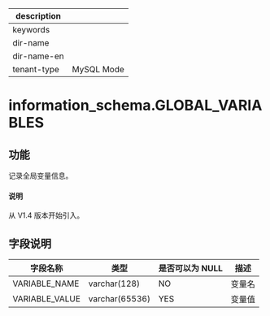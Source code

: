 |description||
|---|---|
|keywords||
|dir-name||
|dir-name-en||
|tenant-type|MySQL Mode|

# information_schema.GLOBAL_VARIABLES

## 功能

记录全局变量信息。

<main id="notice" type='explain'>
  <h4>说明</h4>
  <p>从 V1.4 版本开始引入。</p>
</main>

## 字段说明

|    **字段名称**    |     **类型**     | **是否可以为 NULL** | **描述** |
|----------------|----------------|----------------|--------|
| VARIABLE_NAME  | varchar(128)   | NO             | 变量名    |
| VARIABLE_VALUE | varchar(65536) | YES            | 变量值    |
